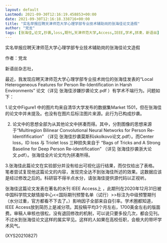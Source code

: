 ```yaml
---
layout: default
Lastmod: 2021-09-30T12:16:19.458853+00:00
date: 2021-09-30T12:16:18.338716+00:00
title: "实名举报应聘天津师范大学心理学部专业技术辅助岗的张海佳论文造假"
author: "党龙"
tags: [张海佳,论文,抄袭,loss,期刊,天津师范大学,Access,IEEE,学术,拼凑，新语丝]
---
```


实名举报应聘天津师范大学心理学部专业技术辅助岗的张海佳论文造假

作者：党龙

新语丝杂志社，

最近，我发现应聘天津师范大学心理学部专业技术岗位的张海佳发表的“Local Heterogeneous Features for Person Re-Identification in Harsh Environments” 论文（详见 张海佳涉嫌抄袭论文.pdf ）有学术不端行为。问题如下：

1.论文中Figure1 中的图片均来自清华大学发布的数据集Market 1501，但在张海佳的论文中并未提及。也没有在图片后标注图片来源。此行为已构成抄袭。

2. 论文中的思想全部为从其他论文中拼凑而得。其中，分割图像的思想来源于“Multiregion Bilinear Convolutional Neural Networks for Person Re-Identifification” （详见 张海佳抄袭莫斯科skolkovo论文.pdf）。而Center loss，ID loss 与 Triolet loss 三种损失来自于 “Bags of Tricks and A Strong Baseline for Deep Person Re-identification” （详见 张海佳抄袭浙大论文.pdf）。张海佳全片论文均为拼凑所得。

3.张海佳此篇论文在实验部分并没有给出可视化运行结果，而仅仅给出了表格。 笔者尝试复现他这篇论文的内容，发现完全达不到张海佳所述的效果。这数据应该是经过修改之后的。科研容不得半点水分，请张海佳提供源代码以正视听。

张海佳这篇论文发表在著名的水刊 IEEE Access上 ，此期刊在2020年12月31日被中国科学院文献情报中心<<国际期刊预警名单（试行）>>标注为中级预警期刊（水分过重，官方都看不下去了。）影响因子全部来自自引率。学术圈都知道，IEEE Access放到简历上是减分项。其投稿平均3个月左右，1700美金左右的版面费。审稿人审核也很松，没有退回修改的机制，可以说只要多投几次，都会见刊。不过水到张海佳论文这样的属实罕见。这样的人如果在高校任职，会极大的带坏学术风气。

(XYS20210827)

